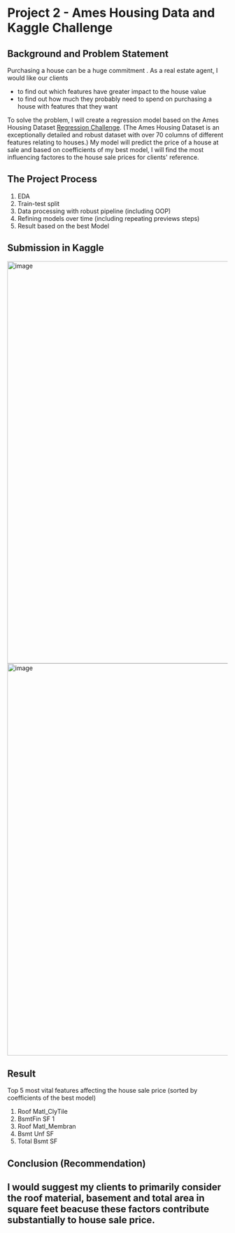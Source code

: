 # Project 2 - Ames Housing Data and Kaggle Challenge

## Background and Problem Statement

Purchasing a house can be a huge commitment . As a real estate agent, I  would like our clients 
- to find out which features have greater impact to the house value
- to find out how much they probably need to spend on purchasing a house with features that they want

To solve the problem, I will create a regression model based on the Ames Housing Dataset [Regression Challenge](https://www.kaggle.com/t/2dde5663e03b4165b853ff65e723c26d). (The Ames Housing Dataset is an exceptionally detailed and robust dataset with over 70 columns of different features relating to houses.) My model will predict the price of a house at sale and based on coefficients of my best model, I will find the most influencing factores to the house sale prices for clients' reference.




## The Project Process
1. EDA
2. Train-test split
3. Data processing with robust pipeline (including OOP)
4. Refining models over time (including repeating previews steps)
6. Result based on the best Model



## Submission in Kaggle


<img width="918" alt="image" src="https://user-images.githubusercontent.com/68343996/197802866-3d220775-5444-4dae-ba7c-fbe1f785304d.png">
<img width="895" alt="image" src="https://user-images.githubusercontent.com/68343996/198825021-3ab0a707-0c51-41c1-b9af-03b5f83a555a.png">


## Result
Top 5 most vital features affecting the house sale price (sorted by coefficients of the best model)

1.	Roof Matl_ClyTile	 
2.	BsmtFin SF 1	 
3.	Roof Matl_Membran	 
4.	Bsmt Unf SF	 
5.	Total Bsmt SF	 

## Conclusion (Recommendation)
I would suggest my clients to primarily consider the roof material, basement and total area in square feet beacuse these factors contribute substantially to house sale price.
---

